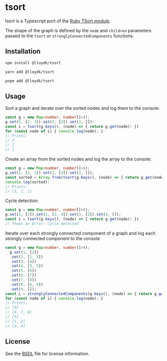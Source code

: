 # tsort

tsort is a Typescript port of the [Ruby TSort module](https://github.com/ruby/ruby/blob/master/lib/tsort.rb).

The shape of the graph is defined by the `node` and `children` parameters passed to the `tsort` or `stronglyConnectedComponents` functions.

## Installation

```sh
npm install @lloydk/tsort

yarn add @lloydk/tsort

pnpm add @lloydk/tsort

```

## Usage
Sort a graph and iterate over the sorted nodes and log them to the console:
```ts
const g = new Map<number, number[]>();
g.set(1, [2, 3]).set(2, [3]).set(3, []);
const i = tsort(g.keys(), (node) => { return g.get(node)! })
for (const node of i) { console.log(node); }
// Prints:
// 3
// 2
// 1
```
Create an array from the sorted nodes and log the array to the console:
```ts
const g = new Map<number, number[]>();
g.set(1, [2, 3]).set(2, [3]).set(3, []);
const sorted = Array.from(tsort(g.keys(), (node) => { return g.get(node)! }))
console.log(sorted);
// Prints:
// [3, 2, 1]
```
Cycle detection:
```ts
const g = new Map<number, number[]>();
g.set(1, [2]).set(2, [3, 4]).set(3, [2]).set(4, []);
const i = tsort(g.keys(), (node) => { return g.get(node)! })
// Thows an Error: Cycle detected
```




Iterate over each strongly connected component of a graph and log each strongly connected component to the console
```ts
const g = new Map<number, number[]>();
  g.set(1, [2])
  .set(2, [1, 5])
  .set(3, [4])
  .set(4, [3, 5])
  .set(5, [6])
  .set(6, [7])
  .set(7, [8])
  .set(8, [6, 9])
  .set(9, []);
const i = stronglyConnectedComponents(g.keys(), (node) => { return g.get(node)! })
for (const node of i) { console.log(node); }
// Prints:
// [9]
// [6, 7, 8]
// [5]
// [1, 2]
// [3, 4]
 ```


## License

See the [BSDL](./BSDL) file for license information.
